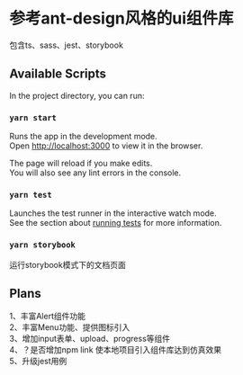 # 参考ant-design风格的ui组件库
包含ts、sass、jest、storybook

## Available Scripts

In the project directory, you can run:

### `yarn start`

Runs the app in the development mode.\
Open [http://localhost:3000](http://localhost:3000) to view it in the browser.

The page will reload if you make edits.\
You will also see any lint errors in the console.

### `yarn test`

Launches the test runner in the interactive watch mode.\
See the section about [running tests](https://facebook.github.io/create-react-app/docs/running-tests) for more information.

### `yarn storybook`

运行storybook模式下的文档页面


## Plans

1、丰富Alert组件功能\
2、丰富Menu功能、提供图标引入\
3、增加input表单、upload、progress等组件\
4、？是否增加npm link 使本地项目引入组件库达到仿真效果\
5、升级jest用例
